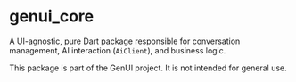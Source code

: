 # genui_core

A UI-agnostic, pure Dart package responsible for conversation management, AI interaction (`AiClient`), and business logic.

This package is part of the GenUI project. It is not intended for general use.
